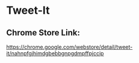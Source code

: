 # Tweet-It

## Chrome Store Link:
https://chrome.google.com/webstore/detail/tweet-it/nahnpfgjhimdgbebbgnpgdmpffpjccip
